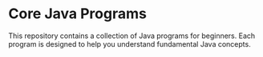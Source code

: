 # Core Java Programs
 
This repository contains a collection of  Java programs for beginners. Each program is designed to help you understand fundamental Java concepts.
 
 
